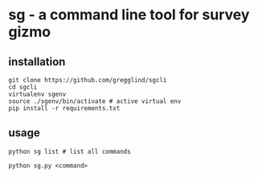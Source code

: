# sg - a command line tool for survey gizmo


## installation

```
git clone https://github.com/gregglind/sgcli
cd sgcli
virtualenv sgenv
source ./sgenv/bin/activate # active virtual env
pip install -r requirements.txt
```

## usage

```
python sg list # list all commands

python sg.py <command>
```

